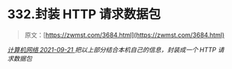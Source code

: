 <!--yml
category: 未分类
date: 0001-01-01 00:00:00
--->

# 332.封装 HTTP 请求数据包

> 原文：[https://zwmst.com/3684.html](https://zwmst.com/3684.html)

   [ *计算机网络* ](https://zwmst.com/%e8%ae%a1%e7%ae%97%e6%9c%ba%e7%bd%91%e7%bb%9c)*[ <time datetime="2021-09-22T00:58:13+08:00"> 2021-09-21 </time> ](https://zwmst.com/3684.html)  把以上部分结合本机自己的信息，封装成一个 HTTP 请求数据包*